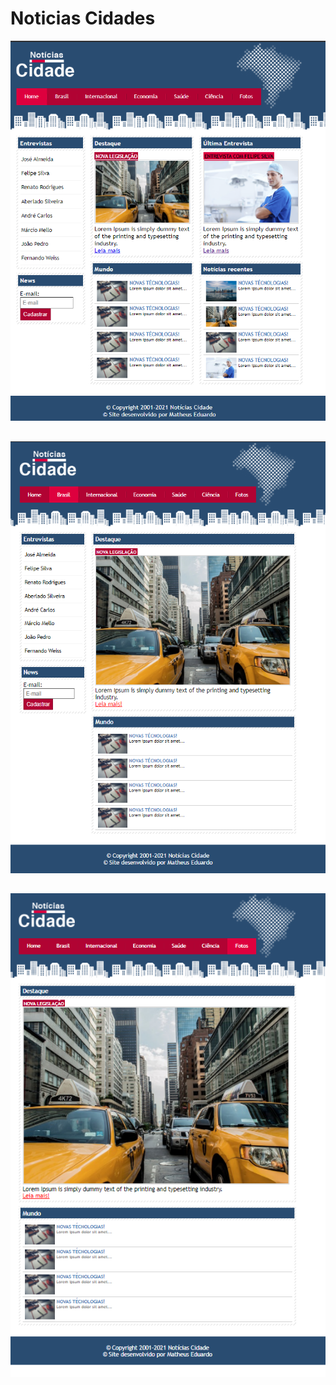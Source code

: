 # Noticias Cidades

<img src="img/img1.png">

##

<img src="img/img2.png">

##

<img src="img/img3.png">

##
